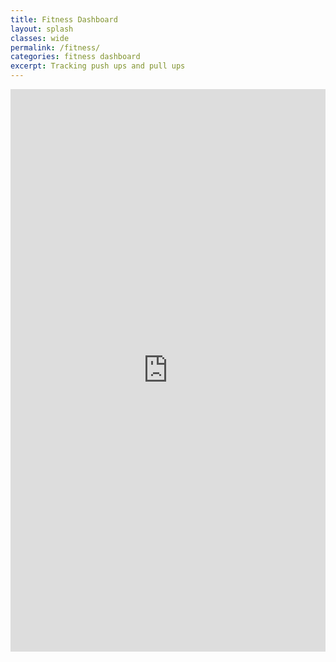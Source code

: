 ```yaml
---
title: Fitness Dashboard
layout: splash
classes: wide
permalink: /fitness/
categories: fitness dashboard
excerpt: Tracking push ups and pull ups
---
```


<html>
<iframe width="100%" height="900" src="https://datastudio.google.com/embed/reporting/d40dfca7-1c75-4e53-8435-2e663c70346b/page/WqDLB" frameborder="0" style="border:0" allowfullscreen></iframe>
</html>